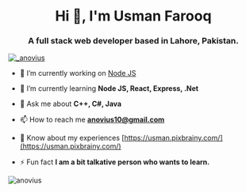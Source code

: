<h1 align="center">Hi 👋, I'm Usman Farooq</h1>
<h3 align="center">A full stack web developer based in Lahore, Pakistan.</h3>

<p align="left"> <a href="https://twitter.com/_anovius" target="blank"><img src="https://img.shields.io/twitter/follow/_anovius?logo=twitter&style=for-the-badge" alt="_anovius" /></a> </p>

- 🔭 I’m currently working on [Node JS](https://www.pixbrainy.com/)

- 🌱 I’m currently learning **Node JS, React, Express, .Net**

- 💬 Ask me about **C++, C#, Java**

- 📫 How to reach me **anovius10@gmail.com**

- 📄 Know about my experiences [https://usman.pixbrainy.com/](https://usman.pixbrainy.com/)

- ⚡ Fun fact **I am a bit talkative person who wants to learn.**

<p><img align="center" src="https://github-readme-stats.vercel.app/api/top-langs?username=anovius&show_icons=true&locale=en&layout=compact" alt="anovius" /></p>
